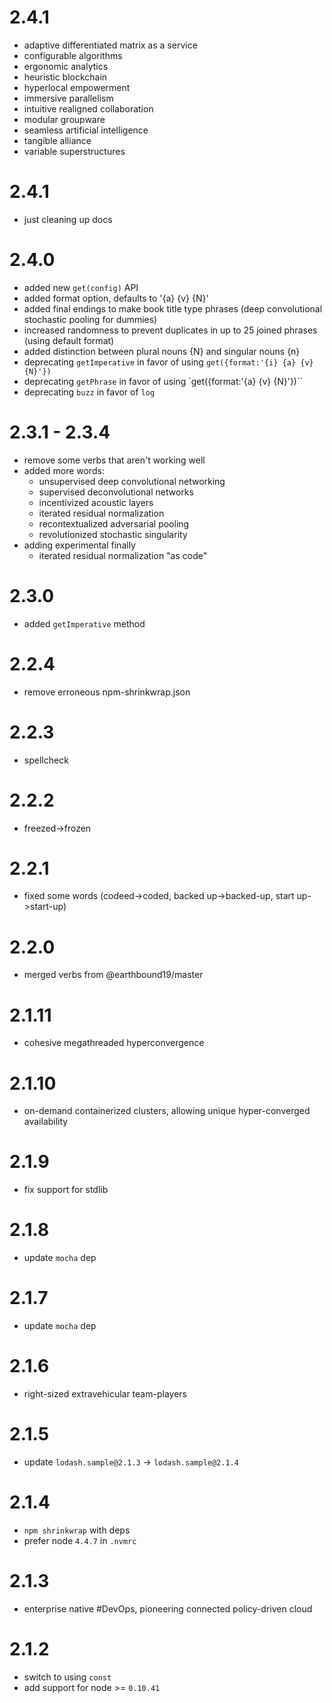 # 2.4.1
  - adaptive differentiated matrix as a service
  - configurable algorithms
  - ergonomic analytics
  - heuristic blockchain
  - hyperlocal empowerment
  - immersive parallelism
  - intuitive realigned collaboration
  - modular groupware
  - seamless artificial intelligence
  - tangible alliance
  - variable superstructures

# 2.4.1
  - just cleaning up docs

# 2.4.0
  - added new `get(config)` API
  - added format option, defaults to '{a} {v} {N}'
  - added final endings to make book title type phrases (deep convolutional stochastic pooling for dummies)
  - increased randomness to prevent duplicates in up to 25 joined phrases (using default format)
  - added distinction between plural nouns {N} and singular nouns {n}
  - deprecating `getImperative` in favor of using `get({format:'{i} {a} {v} {N}'})`
  - deprecating `getPhrase` in favor of using `get({format:'{a} {v} {N}'})``
  - deprecating `buzz` in favor of `log`

# 2.3.1 - 2.3.4
  - remove some verbs that aren't working well
  - added more words:
    - unsupervised deep convolutional networking
    - supervised deconvolutional networks
    - incentivized acoustic layers
    - iterated residual normalization
    - recontextualized adversarial pooling
    - revolutionized stochastic singularity
  - adding experimental finally
    - iterated residual normalization "as code"

# 2.3.0
  - added `getImperative` method

# 2.2.4
  - remove erroneous npm-shrinkwrap.json

# 2.2.3
  - spellcheck

# 2.2.2
  - freezed->frozen

# 2.2.1
  - fixed some words (codeed->coded, backed up->backed-up, start up->start-up)

# 2.2.0
  - merged verbs from @earthbound19/master

# 2.1.11
  - cohesive megathreaded hyperconvergence

# 2.1.10
  - on-demand containerized clusters, allowing unique hyper-converged availability

# 2.1.9
  - fix support for stdlib

# 2.1.8
  - update `mocha` dep

# 2.1.7
  - update `mocha` dep

# 2.1.6
  - right-sized extravehicular team-players

# 2.1.5
  - update `lodash.sample@2.1.3` -> `lodash.sample@2.1.4`

# 2.1.4
  - `npm shrinkwrap` with deps
  - prefer node `4.4.7` in `.nvmrc`

# 2.1.3
  - enterprise native #DevOps, pioneering connected policy-driven cloud

# 2.1.2
  - switch to using `const`
  - add support for node >= `0.10.41`
